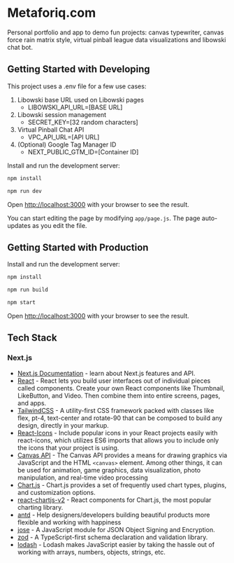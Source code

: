 # Metaforiq.com

Personal portfolio and app to demo fun projects: canvas typewriter, canvas force rain matrix style, virtual pinball league data visualizations and libowski chat bot.

## Getting Started with Developing

This project uses a .env file for a few use cases:

1. Libowski base URL used on Libowski pages
    * LIBOWSKI_API_URL=[BASE URL]
1. Libowski session management
    * SECRET_KEY=[32 random characters]
1. Virtual Pinball Chat API
    * VPC_API_URL=[API URL]
1. (Optional) Google Tag Manager ID
    * NEXT_PUBLIC_GTM_ID=[Container ID]

Install and run the development server:

```bash
npm install
```

```bash
npm run dev
```

Open [http://localhost:3000](http://localhost:3000) with your browser to see the result.

You can start editing the page by modifying `app/page.js`. The page auto-updates as you edit the file.

## Getting Started with Production

Install and run the development server:

```bash
npm install
```

```bash
npm run build
```

```bash
npm start
```

Open [http://localhost:3000](http://localhost:3000) with your browser to see the result.

## Tech Stack

### Next.js

* [Next.js Documentation](https://nextjs.org/docs) - learn about Next.js features and API.
* [React](https://react.dev/) - React lets you build user interfaces out of individual pieces called components. Create your own React components like Thumbnail, LikeButton, and Video. Then combine them into entire screens, pages, and apps.
* [TailwindCSS](https://v2.tailwindcss.com/docs) - A utility-first CSS framework packed with classes like flex, pt-4, text-center and rotate-90 that can be composed to build any design, directly in your markup.
* [React-Icons](https://react-icons.github.io/react-icons/) - Include popular icons in your React projects easily with react-icons, which utilizes ES6 imports that allows you to include only the icons that your project is using.
* [Canvas API](https://developer.mozilla.org/en-US/docs/Web/API/Canvas_API) - The Canvas API provides a means for drawing graphics via JavaScript and the HTML `<canvas>` element. Among other things, it can be used for animation, game graphics, data visualization, photo manipulation, and real-time video processing
* [Chart.js](https://www.chartjs.org/docs/latest/) - Chart.js provides a set of frequently used chart types, plugins, and customization options.
* [react-chartjs-v2](https://react-chartjs-2.js.org/) - React components for Chart.js, the most popular charting library.
* [antd](https://ant.design/docs/spec/introduce) - Help designers/developers building beautiful products more flexible and working with happiness
* [jose](https://github.com/panva/jose) - A JavaScript module for JSON Object Signing and Encryption.
* [zod](https://github.com/colinhacks/zod) - A TypeScript-first schema declaration and validation library.
* [lodash](https://github.com/lodash/lodash) - Lodash makes JavaScript easier by taking the hassle out of working with arrays,
numbers, objects, strings, etc.
